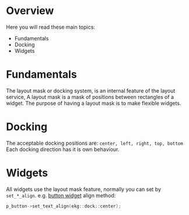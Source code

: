 # Overview

Here you will read these main topics:
- Fundamentals
- Docking
- Widgets

# Fundamentals

The layout mask or docking system, is an internal feature of the layout service, A layout mask is a mask of positions between rectangles of a widget. The purpose of having a layout mask is to make flexible widgets.
# Docking

The acceptable docking positions are: `center, left, right, top, bottom`
Each docking direction has it is own behaviour.
# Widgets

All widgets use the layout mask feature, normally you can set by `set_*_align`.
e.g. [button widget](button.md) align method:

```cpp
p_button->set_text_align(ekg::dock::center);
```
